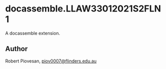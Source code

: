 # docassemble.LLAW33012021S2FLN1

A docassemble extension.

## Author

Robert Piovesan, piov0007@flinders.edu.au

